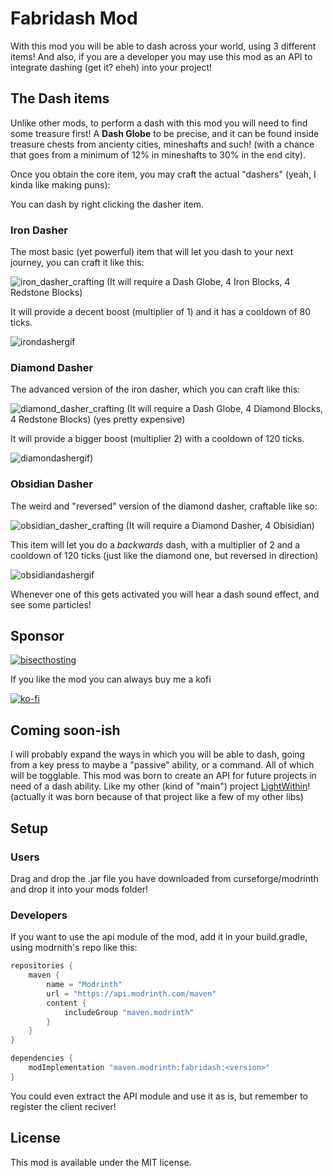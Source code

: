 # Fabridash Mod
With this mod you will be able to dash across your world, using 3 different items! And also, if you are a developer you may use this mod as an API to integrate dashing (get it? eheh) into your project!

## The Dash items
Unlike other mods, to perform a dash with this mod you will need to find some treasure first! A **Dash Globe** to be precise, and it can be found inside treasure chests from ancienty cities, mineshafts and such! (with a chance that goes from a minimum of 12% in mineshafts to 30% in the end city).

Once you obtain the core item, you may craft the actual "dashers" (yeah, I kinda like making puns):

You can dash by right clicking the dasher item. 
### Iron Dasher
The most basic (yet powerful) item that will let you dash to your next journey, you can craft it like this:

![iron_dasher_crafting](https://user-images.githubusercontent.com/29462910/190399028-f819dfd4-29bd-4d30-a572-cc95c38bff68.JPG)
(It will require a Dash Globe, 4 Iron Blocks, 4 Redstone Blocks)

It will provide a decent boost (multiplier of 1) and it has a cooldown of 80 ticks.

![irondashergif](https://user-images.githubusercontent.com/29462910/190407499-c01c96f9-4dd9-47a3-a813-25e6f7707551.gif)

### Diamond Dasher
The advanced version of the iron dasher, which you can craft like this:

![diamond_dasher_crafting](https://user-images.githubusercontent.com/29462910/190399957-6fa7297d-87ff-4fc2-8aa4-d1c087a1049d.JPG)
(It will require a Dash Globe, 4 Diamond Blocks, 4 Redstone Blocks) (yes pretty expensive)

It will provide a bigger boost (multiplier 2) with a cooldown of 120 ticks.

![diamondashergif)](https://user-images.githubusercontent.com/29462910/190407984-add714c6-5944-49f2-84a5-509291d59a02.gif)

### Obsidian Dasher
The weird and "reversed" version of the diamond dasher, craftable like so:

![obsidian_dasher_crafting](https://user-images.githubusercontent.com/29462910/190400323-f01b4d84-f7dd-476d-849c-cf3ad0a1beed.JPG)
(It will require a Diamond Dasher, 4 Obisidian)

This item will let you do a *backwards* dash, with a multiplier of 2 and a cooldown of 120 ticks (just like the diamond one, but reversed in direction)

![obsidiandashergif](https://user-images.githubusercontent.com/29462910/190408729-e8e78885-b2e9-4a1e-99e4-85fc27d96788.gif)

Whenever one of this gets activated you will hear a dash sound effect, and see some particles! 


## Sponsor
[![bisecthosting](https://www.bisecthosting.com/partners/custom-banners/e9c85d2a-cafa-4e2f-98bf-4f62bd9e951c.png)](https://www.bisecthosting.com/LightDev)

If you like the mod you can always buy me a kofi

[![ko-fi](https://ko-fi.com/img/githubbutton_sm.svg)](https://ko-fi.com/S6S88307C)


## Coming soon-ish 
I will probably expand the ways in which you will be able to dash, going from a key press to maybe a "passive" ability, or a command. All of which will be togglable. This mod was born to create an API for future projects in need of a dash ability. Like my other (kind of "main") project [LightWithin](https://modrinth.com/mods/LightWithin)! (actually it was born because of that project like a few of my other libs)


## Setup
### Users
Drag and drop the .jar file you have downloaded from curseforge/modrinth and drop it into your mods folder!
### Developers
If you want to use the api module of the mod, add it in your build.gradle, using modrnith's repo like this:
```gradle
repositories {
    maven {
        name = "Modrinth"
        url = "https://api.modrinth.com/maven"
        content {
            includeGroup "maven.modrinth"
        }
    }
}

dependencies {
    modImplementation "maven.modrinth:fabridash:<version>"
}
```
You could even extract the API module and use it as is, but remember to register the client reciver!

## License

This mod is available under the MIT license.
